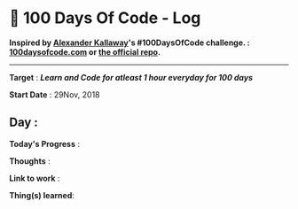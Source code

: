# 💯 100 Days Of Code - Log

**Inspired by [Alexander Kallaway](https://twitter.com/ka11away)'s #100DaysOfCode challenge. : [100daysofcode.com](http://100daysofcode.com/ "100daysofcode.com") or [the official repo](https://github.com/Kallaway/100-days-of-code "the official repo").**

---

**Target** : **_Learn and Code for atleast 1 hour everyday for 100 days_**

**Start Date** : 29Nov, 2018

## Day :

**Today's Progress** :

**Thoughts** :

**Link to work** :

**Thing(s) learned**:
